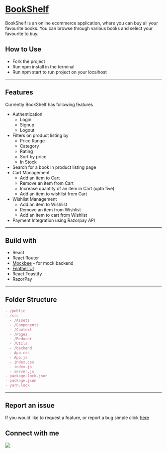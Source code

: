 # [BookShelf](https://game-shop-react-dev.netlify.app/)

BookShelf is an online ecommerce application, where you can buy all your favourite books. You can browse through various books and select your favourite to buy.

## How to Use

- Fork the project
- Run npm install in the terminal
- Run npm start to run project on your localhost

---

## Features

Currently BookShelf has following features

- Authentication
  - Login
  - Signup
  - Logout
- Filters on product listing by
  - Price Range
  - Category
  - Rating
  - Sort by price
  - In Stock
- Search for a book in product listing page
- Cart Management
  - Add an item to Cart
  - Remove an item from Cart
  - Increase quantity of an item in Cart (upto five)
  - Add an item to wishlist from Cart
- Wishlist Management
  - Add an item to Wishlist
  - Remove an item from Wishlist
  - Add an item to cart from Wishlist
- Payment Integration using Razorpay API

---

## Build with

- React
- React Router
- [Mockbee](https://mockbee.netlify.app/) - for mock backend
- [Feather UI](https://feather-design.netlify.app/)
- React Toastify
- RazorPay

---

## Folder Structure

```jsx
- /public
- /src
  - /Assets
  - /Components
  - /Context
  - /Pages
  - /Reducer
  - /Utils
  - /backend
  - App.css
  - App.js
  - index.css
  - index.js
  - server.js
- package-lock.json
- package.json
- yarn.lock
```

---

## Report an issue

If you would like to request a feature, or report a bug simple click [here](https://www.linkedin.com/in/drishya-thekkumbad-26101424b/)

## Connect with me

<a href="https://www.linkedin.com/in/drishya-thekkumbad-26101424b/"><img src="https://img.shields.io/badge/LinkedIn-0077B5?style=for-the-badge&logo=linkedin&logoColor=white"/></a>
